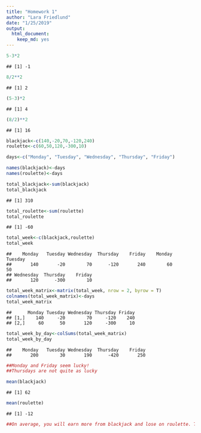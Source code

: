 ```yaml
---
title: "Homework 1"
author: "Lara Friedlund"
date: "1/25/2019"
output: 
  html_document: 
    keep_md: yes
---
```


```r
5-3*2
```

```
## [1] -1
```


```r
8/2**2
```

```
## [1] 2
```


```r
(5-3)*2
```

```
## [1] 4
```


```r
(8/2)**2
```

```
## [1] 16
```


```r
blackjack<-c(140,-20,70,-120,240)
roulette<-c(60,50,120,-300,10)
```

```r
days<-c("Monday", "Tuesday", "Wednesday", "Thursday", "Friday")
```

```r
names(blackjack)<-days
names(roulette)<-days
```

```r
total_blackjack<-sum(blackjack)
total_blackjack
```

```
## [1] 310
```


```r
total_roulette<-sum(roulette)
total_roulette
```

```
## [1] -60
```


```r
total_week<-c(blackjack,roulette)
total_week
```

```
##    Monday   Tuesday Wednesday  Thursday    Friday    Monday   Tuesday 
##       140       -20        70      -120       240        60        50 
## Wednesday  Thursday    Friday 
##       120      -300        10
```

```r
total_week_matrix<-matrix(total_week, nrow = 2, byrow = T)
colnames(total_week_matrix)<-days
total_week_matrix
```

```
##      Monday Tuesday Wednesday Thursday Friday
## [1,]    140     -20        70     -120    240
## [2,]     60      50       120     -300     10
```


```r
total_week_by_day<-colSums(total_week_matrix)
total_week_by_day
```

```
##    Monday   Tuesday Wednesday  Thursday    Friday 
##       200        30       190      -420       250
```

```r
##Monday and Friday seem lucky!
##Thursdays are not quite as lucky
```


```r
mean(blackjack)
```

```
## [1] 62
```

```r
mean(roulette)
```

```
## [1] -12
```

```r
##On average, you will earn more from blackjack and lose on roulette. Therefore, stick to blackjack.
```

